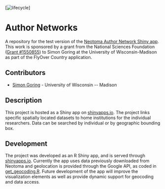 [![lifecycle](https://img.shields.io/badge/lifecycle-archived-orange.svg)]

# Author Networks

A repository for the test version of the [Neotoma Author Network Shiny app](https://simongoring.shinyapps.io/authorNetwork/).  This work is sponsored by a grant from the National Sciences Foundation ([Grant #1550855](https://www.nsf.gov/awardsearch/showAward?AWD_ID=1550855&HistoricalAwards=false)) to Simon Goring at the University of Wisconsin-Madison as part of the FlyOver Country application.

## Contributors

* [Simon Goring](http://goring.org) - University of Wisconsin -- Madison

## Description

This project is hosted as a Shiny app on [shinyapps.io](https://simongoring.shinyapps.io/authorNetwork/).  The project links specific spatially located datasets to home institutions for the individual researchers.  Data can be searched by individual or by geographic bounding box.

## Development

The project was developed as an R Shiny app, and is served through [shinyapps.io](http://shinyapps.io).  Currently the app uses data previously downloaded from Neotoma and geolocation is provided through the Google API, as coded in [get_geocoding.R](https://github.com/NeotomaDB/AuthorNetwork/blob/master/get_geocoding.R).  Future development of the app will improve the visualization elements as well as provide dynamic support for geocoding and data access.
